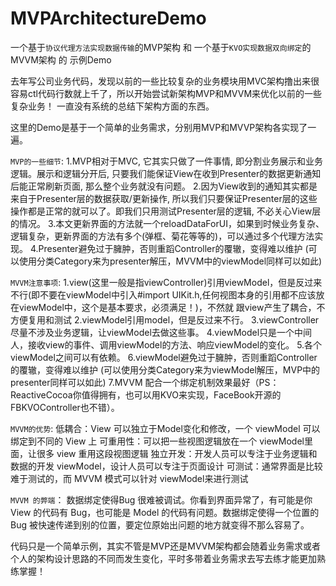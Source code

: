 # MVPArchitectureDemo

一个基于`协议代理方法实现数据传输`的MVP架构 和 一个基于`KVO实现数据双向绑定`的MVVM架构 的 示例Demo

  去年写公司业务代码，发现以前的一些比较复杂的业务模块用MVC架构撸出来很容易ctl代码行数就上千了，所以开始尝试新架构MVP和MVVM来优化以前的一些复杂业务！
一直没有系统的总结下架构方面的东西。
  
  这里的Demo是基于一个简单的业务需求，分别用MVP和MVVP架构各实现了一遍。
  
  `MVP的一些细节`:
   1.MVP相对于MVC, 它其实只做了一件事情, 即分割业务展示和业务逻辑。展示和逻辑分开后, 只要我们能保证View在收到Presenter的数据更新通知后能正常刷新页面, 那么整个业务就没有问题。
   2.因为View收到的通知其实都是来自于Presenter层的数据获取/更新操作, 所以我们只要保证Presenter层的这些操作都是正常的就可以了。即我们只用测试Presenter层的逻辑, 不必关心View层的情况。
   3.本文更新界面的方法就一个reloadDataForUI，如果到时候业务复杂、逻辑复杂，更新界面的方法有多个(弹框、菊花等等的)，可以通过多个代理方法实现。
   4.Presenter避免过于臃肿，否则重蹈Controller的覆辙，变得难以维护 (可以使用分类Category来为presenter解压，MVVM中的viewModel同样可以如此)
  
  `MVVM注意事项`:
  1.view(这里一般是指viewController)引用viewModel，但是反过来不行(即不要在viewModel中引入#import UIKit.h,任何视图本身的引用都不应该放在viewModel中，这个是基本要求，必须满足！)，不然就     跟view产生了耦合，不方便复用和测试
  2.viewModel引用model，但是反过来不行。
  3.viewController尽量不涉及业务逻辑，让viewModel去做这些事。
  4.viewModel只是一个中间人，接收view的事件、调用viewModel的方法、响应viewModel的变化。
  5.各个viewModel之间可以有依赖。
  6.viewModel避免过于臃肿，否则重蹈Controller的覆辙，变得难以维护 (可以使用分类Category来为viewModel解压，MVP中的presenter同样可以如此)
  7.MVVM 配合一个绑定机制效果最好（PS：ReactiveCocoa你值得拥有，也可以用KVO来实现，FaceBook开源的FBKVOController也不错）。
  
  `MVVM的优势`:
  低耦合：View 可以独立于Model变化和修改，一个 viewModel 可以绑定到不同的 View 上
  可重用性：可以把一些视图逻辑放在一个 viewModel里面，让很多 view 重用这段视图逻辑
  独立开发：开发人员可以专注于业务逻辑和数据的开发 viewModel，设计人员可以专注于页面设计
  可测试：通常界面是比较难于测试的，而 MVVM 模式可以针对 viewModel来进行测试
  
  `MVVM 的弊端`：
  数据绑定使得Bug 很难被调试。你看到界面异常了，有可能是你 View 的代码有 Bug，也可能是 Model 的代码有问题。数据绑定使得一个位置的 Bug 被快速传递到别的位置，要定位原始出问题的地方就变得不那么容易了。

  代码只是一个简单示例，其实不管是MVP还是MVVM架构都会随着业务需求或者个人的架构设计思路的不同而发生变化，平时多带着业务需求去写去练才能更加熟练掌握！
